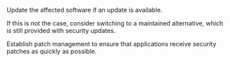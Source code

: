 Update the affected software if an update is available.

If this is not the case, consider switching to a maintained alternative, which is still provided with security updates.

Establish patch management to ensure that applications receive security patches as quickly as possible.